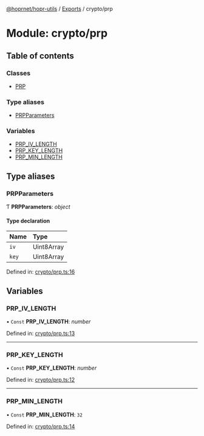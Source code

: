 [@hoprnet/hopr-utils](../README.md) / [Exports](../modules.md) / crypto/prp

# Module: crypto/prp

## Table of contents

### Classes

- [PRP](../classes/crypto_prp.prp.md)

### Type aliases

- [PRPParameters](crypto_prp.md#prpparameters)

### Variables

- [PRP_IV_LENGTH](crypto_prp.md#prp_iv_length)
- [PRP_KEY_LENGTH](crypto_prp.md#prp_key_length)
- [PRP_MIN_LENGTH](crypto_prp.md#prp_min_length)

## Type aliases

### PRPParameters

Ƭ **PRPParameters**: _object_

#### Type declaration

| Name  | Type       |
| :---- | :--------- |
| `iv`  | Uint8Array |
| `key` | Uint8Array |

Defined in: [crypto/prp.ts:16](https://github.com/hoprnet/hoprnet/blob/448a47a/packages/utils/src/crypto/prp.ts#L16)

## Variables

### PRP_IV_LENGTH

• `Const` **PRP_IV_LENGTH**: _number_

Defined in: [crypto/prp.ts:13](https://github.com/hoprnet/hoprnet/blob/448a47a/packages/utils/src/crypto/prp.ts#L13)

---

### PRP_KEY_LENGTH

• `Const` **PRP_KEY_LENGTH**: _number_

Defined in: [crypto/prp.ts:12](https://github.com/hoprnet/hoprnet/blob/448a47a/packages/utils/src/crypto/prp.ts#L12)

---

### PRP_MIN_LENGTH

• `Const` **PRP_MIN_LENGTH**: `32`

Defined in: [crypto/prp.ts:14](https://github.com/hoprnet/hoprnet/blob/448a47a/packages/utils/src/crypto/prp.ts#L14)
